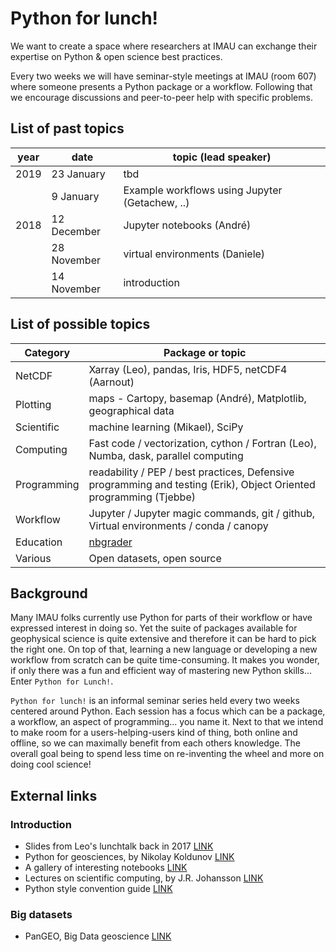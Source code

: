 # Python for lunch!

We want to create a space where researchers at IMAU can exchange their expertise on Python & open science best practices.

Every two weeks we will have seminar-style meetings at IMAU (room 607) where someone presents a Python package or a workflow. Following that we encourage discussions and peer-to-peer help with specific problems.

## List of past topics
| year | date | topic (lead speaker) |
| ------------- | ------------- | ------------- |
2019 | 23 January  | tbd  |
| | 9 January  | Example workflows using Jupyter (Getachew, ..) |
2018 | 12 December  | Jupyter notebooks (André)  |
| | 28 November  | virtual environments (Daniele)  |
| | 14 November  | introduction  |


## List of possible topics
| Category | Package or topic |
| ------------- | ------------- |
| NetCDF  | Xarray (Leo), pandas, Iris, HDF5, netCDF4 (Aarnout) |
| Plotting  | maps - Cartopy, basemap (André), Matplotlib, geographical data  |
| Scientific | machine learning (Mikael), SciPy
| Computing | Fast code  / vectorization, cython /  Fortran (Leo), Numba, dask, parallel computing
| Programming | readability / PEP / best practices, Defensive programming and testing (Erik), Object Oriented programming (Tjebbe)
| Workflow | Jupyter / Jupyter magic commands, git / github,  Virtual environments / conda / canopy
| Education | [nbgrader](https://nbgrader.readthedocs.io/en/stable/)
| Various | Open datasets, open source

## Background
Many IMAU folks currently use Python for parts of their workflow or have expressed interest in doing so. Yet the suite of packages available for geophysical science is quite extensive and therefore it can be hard to pick the right one. On top of that, learning a new language or developing a new workflow from scratch can be quite time-consuming. It makes you wonder, if only there was a fun and efficient way of mastering new Python skills… Enter `Python for Lunch!`.

`Python for lunch!` is an informal seminar series held every two weeks centered around Python. Each session has a focus which can be a package, a workflow, an aspect of programming... you name it. Next to that we intend to make room for a users-helping-users kind of thing, both online and offline, so we can maximally benefit from each others knowledge. The overall goal being to spend less time on re-inventing the wheel and more on doing cool science! 

## External links

### Introduction
* Slides from Leo's lunchtalk back in 2017 [LINK](https://github.com/lvankampenhout/Lunchtalk-Python-2017)
* Python for geosciences, by Nikolay Koldunov [LINK](https://github.com/koldunovn/python_for_geosciences)
* A gallery of interesting notebooks [LINK](https://github.com/jupyter/jupyter/wiki/A-gallery-of-interesting-Jupyter-Notebooks)
* Lectures on scientific computing, by J.R. Johansson [LINK](https://github.com/jrjohansson/scientific-python-lectures)
* Python style convention guide [LINK](https://pep8.org/)

### Big datasets
* PanGEO, Big Data geoscience [LINK](http://pangeo.io/)
